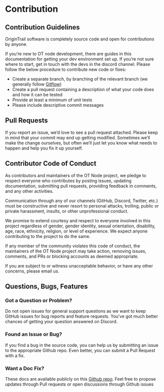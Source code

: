 # Contribution

## Contribution Guidelines

OriginTrail software is completely source code and open for contributions by anyone. 

If you’re new to OT node development, there are guides in this documentation for getting your dev environment set up. If you’re not sure where to start, get in touch with the devs in the discord channel. Please follow the below procedure to contribute new code or fixes:

* Create a separate branch, by branching of the relevant branch \(we generally follow [Gitflow](https://www.atlassian.com/git/tutorials/comparing-workflows/gitflow-workflow)\)
* Create a pull request containing a description of what your code does and how it can be tested
* Provide at least a minimum of unit tests
* Please include descriptive commit messages

## Pull Requests

If you report an issue, we’d love to see a pull request attached. Please keep in mind that your commit may end up getting modified. Sometimes we’ll make the change ourselves, but often we’ll just let you know what needs to happen and help you fix it up yourself.

## Contributor Code of Conduct

As contributors and maintainers of the OT Node project, we pledge to respect everyone who contributes by posting issues, updating documentation, submitting pull requests, providing feedback in comments, and any other activities.

Communication through any of our channels \(GitHub, Discord, Twitter, etc.\) must be constructive and never resort to personal attacks, trolling, public or private harassment, insults, or other unprofessional conduct.

We promise to extend courtesy and respect to everyone involved in this project regardless of gender, gender identity, sexual orientation, disability, age, race, ethnicity, religion, or level of experience. We expect anyone contributing to the project to do the same.

If any member of the community violates this code of conduct, the maintainers of the OT Node project may take action, removing issues, comments, and PRs or blocking accounts as deemed appropriate.

If you are subject to or witness unacceptable behavior, or have any other concerns, please email us.

## Questions, Bugs, Features

### Got a Question or Problem?

Do not open issues for general support questions as we want to keep GitHub issues for bug reports and feature requests. You’ve got much better chances of getting your question answered on Discord.

### Found an Issue or Bug?

If you find a bug in the source code, you can help us by submitting an issue to the appropriate Github repo. Even better, you can submit a Pull Request with a fix.

### Want a Doc Fix?

These docs are available publicly on this [Github repo](https://github.com/OriginTrail/dkg-docs). Feel free to propose updates through Pull requests or open discussions through Github issues

